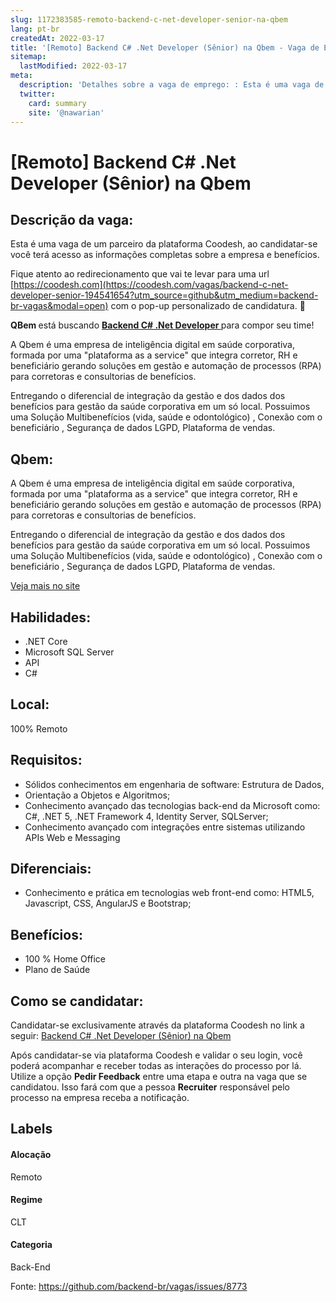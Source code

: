 ```yaml
---
slug: 1172383585-remoto-backend-c-net-developer-senior-na-qbem
lang: pt-br
createdAt: 2022-03-17
title: '[Remoto] Backend C# .Net Developer (Sênior) na Qbem - Vaga de Emprego'
sitemap:
  lastModified: 2022-03-17
meta:
  description: 'Detalhes sobre a vaga de emprego: : Esta é uma vaga de um parceiro da plataforma Coodesh, ao candidatar-se você terá acesso as informações completas sobre a empresa e benefícios.  Fique atento ao redirecionamento que vai te levar para uma url [https://coodesh.com](https://coodesh.com/vagas/backend-c-net-developer-senior-194541654?utm_source=github&utm_medium=backend-br-vagas&modal=open) com o pop-up personalizado de candidatura. 👋 <p><strong>QBem </strong>está buscando <strong><ins>Backend C# .Net Developer </ins></strong>para compor seu time!</p> <p>A Qbem é uma empresa de inteligência digital em saúde corporativa, formada por uma "plataforma as a service" que integra corretor, RH e beneficiário gerando soluções em gestão e automação de processos (RPA) para corretoras e consultorias de benefícios.&nbsp;</p> <p>Entregando o diferencial de integração da gestão e dos dados dos benefícios para gestão da saúde corporativa em um só local. Possuimos uma Solução Multibenefícios (vida, saúde e odontológico) , Conexão com o beneficiário , Segurança de dados LGPD, Plataforma de vendas.&nbsp;</p>'
  twitter:
    card: summary
    site: '@nawarian'
---
```


# [Remoto] Backend C# .Net Developer (Sênior) na Qbem

## Descrição da vaga: 
Esta é uma vaga de um parceiro da plataforma Coodesh, ao candidatar-se você terá acesso as informações completas sobre a empresa e benefícios.


Fique atento ao redirecionamento que vai te levar para uma url [https://coodesh.com](https://coodesh.com/vagas/backend-c-net-developer-senior-194541654?utm_source=github&utm_medium=backend-br-vagas&modal=open) com o pop-up personalizado de candidatura. 👋
<p><strong>QBem </strong>está buscando <strong><ins>Backend C# .Net Developer  </ins></strong>para compor seu time!</p>
<p>A Qbem é uma empresa de inteligência digital em saúde corporativa, formada por uma "plataforma as a service"  que integra corretor, RH e beneficiário gerando soluções em gestão e automação de processos (RPA)  para corretoras e consultorias de benefícios.&nbsp;</p>
<p>Entregando o diferencial de integração da gestão e dos dados dos benefícios para gestão da saúde corporativa em um só local. Possuimos uma Solução Multibenefícios (vida, saúde e odontológico) , Conexão com o beneficiário , Segurança de dados LGPD, Plataforma de vendas.&nbsp;</p>

## Qbem: 
 <p>A Qbem é uma empresa de inteligência digital em saúde corporativa, formada por uma "plataforma as a service"  que integra corretor, RH e beneficiário gerando soluções em gestão e automação de processos (RPA)  para corretoras e consultorias de benefícios.&nbsp;</p>
<p>Entregando o diferencial de integração da gestão e dos dados dos benefícios para gestão da saúde corporativa em um só local. Possuimos uma Solução Multibenefícios (vida, saúde e odontológico) , Conexão com o beneficiário , Segurança de dados LGPD, Plataforma de vendas.&nbsp;</p><a href='https://coodesh.com/empresas/qbem'>Veja mais no site</a>

 ## Habilidades: 
 - .NET Core 
- Microsoft SQL Server 
- API 
- C#
## Local: 
 100% Remoto
## Requisitos: 
 - Sólidos conhecimentos em engenharia de software: Estrutura de Dados,  
- Orientação a Objetos e Algoritmos; 
- Conhecimento avançado das tecnologias back-end da Microsoft como: C#, .NET 5, .NET Framework 4, Identity Server, SQLServer; 
- Conhecimento avançado com integrações entre sistemas utilizando APIs Web e Messaging
## Diferenciais: 
 - Conhecimento e prática em tecnologias web front-end como: HTML5, Javascript, CSS, AngularJS e Bootstrap;
## Benefícios: 
 - 100 % Home Office 
- Plano de Saúde
## Como se candidatar:
Candidatar-se exclusivamente através da plataforma Coodesh no link a seguir: [Backend C# .Net Developer (Sênior) na Qbem](https://coodesh.com/vagas/backend-c-net-developer-senior-194541654?utm_source=github&utm_medium=backend-br-vagas&modal=open)


Após candidatar-se via plataforma Coodesh e validar o seu login, você poderá acompanhar e receber todas as interações do processo por lá. Utilize a opção **Pedir Feedback** entre uma etapa e outra na vaga que se candidatou. Isso fará com que a pessoa **Recruiter** responsável pelo processo na empresa receba a notificação.
## Labels
#### Alocação
Remoto
#### Regime
CLT
#### Categoria
Back-End

Fonte: https://github.com/backend-br/vagas/issues/8773